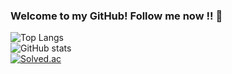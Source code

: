 ### Welcome to my GitHub! Follow me now !! 👋
![Top Langs](https://github-readme-stats.vercel.app/api/top-langs/?username=Claude-Agnes17&hide_border=true&custom_title=Languages&bg_color=ffffff00&theme=tokyonight)<br>
![GitHub stats](https://github-readme-stats.vercel.app/api?username=Claude-Agnes17&show_icons=true&hide_border=true&custom_title=Claude-Agnes17&bg_color=ffffff00&theme=tokyonight)
<br>
[![Solved.ac](http://mazassumnida.wtf/api/v2/generate_badge?boj=kmss8145)](https://solved.ac/kmss8145)


<br>
